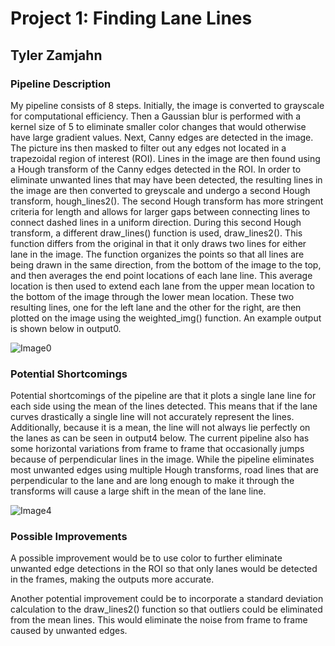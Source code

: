 # Project 1: Finding Lane Lines
## **Tyler Zamjahn**

### Pipeline Description

My pipeline consists of 8 steps. Initially, the image is converted to grayscale for computational efficiency. Then a Gaussian blur is performed with a kernel size of 5 to eliminate smaller color changes that would otherwise have large gradient values. Next, Canny edges are detected in the image. The picture ins then masked to filter out any edges not located in a trapezoidal region of interest (ROI). Lines in the image are then found using a Hough transform of the Canny edges detected in the ROI. In order to eliminate unwanted lines that may have been detected, the resulting lines in the image are then converted to greyscale and undergo a second Hough transform, hough_lines2(). The second Hough transform has more stringent criteria for length and allows for larger gaps between connecting lines to connect dashed lines in a uniform direction. During this second Hough transform, a different draw_lines() function is used, draw_lines2(). This function differs from the original in that it only draws two lines for either lane in the image. The function organizes the points so that all lines are being drawn in the same direction, from the bottom of the image to the top, and then averages the end point locations of each lane line. This average location is then used to extend each lane from the upper mean location to the bottom of the image through the lower mean location. These two resulting lines, one for the left lane and the other for the right, are then plotted on the image using the weighted_img() function. An example output is shown below in output0.

![Image0](https://github.com/tzamjahn/Project_1-Finding_Lane_Lines/blob/master/test_images_output/output0.jpg)


### Potential Shortcomings

Potential shortcomings of the pipeline are that it plots a single lane line for each side using the mean of the lines detected. This means that if the lane curves drastically a single line will not accurately represent the lines. Additionally, because it is a mean, the line will not always lie perfectly on the lanes as can be seen in output4 below. The current pipeline also has some horizontal variations from frame to frame that occasionally jumps because of perpendicular lines in the image. While the pipeline eliminates most unwanted edges using multiple Hough transforms, road lines that are perpendicular to the lane and are long enough to make it through the transforms will cause a large shift in the mean of the lane line.

 
![Image4](https://github.com/tzamjahn/Project_1-Finding_Lane_Lines/blob/master/test_images_output/output4.jpg)

### Possible Improvements 

A possible improvement would be to use color to further eliminate unwanted edge detections in the ROI so that only lanes would be detected in the frames, making the outputs more accurate.

Another potential improvement could be to incorporate a standard deviation calculation to the draw_lines2() function so that outliers could be eliminated from the mean lines. This would eliminate the noise from frame to frame caused by unwanted edges.

